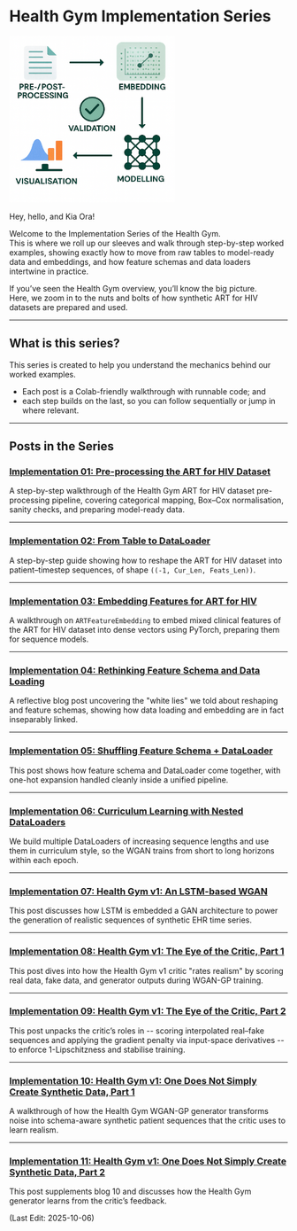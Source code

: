 # Health Gym Implementation Series

<img src="Supporting_Images/ZFig016_ImplementationSeries.png" alt="Health + Data Illustration" width="300"/>

Hey, hello, and Kia Ora!

Welcome to the Implementation Series of the Health Gym.  
This is where we roll up our sleeves and walk through step-by-step worked examples, showing exactly how to move from raw tables to model-ready data and embeddings, and how feature schemas and data loaders intertwine in practice.

If you’ve seen the Health Gym overview, you’ll know the big picture.  
Here, we zoom in to the nuts and bolts of how synthetic ART for HIV datasets are prepared and used.

---

## What is this series?

This series is created to help you understand the mechanics behind our worked examples.
* Each post is a Colab-friendly walkthrough with runnable code; and
* each step builds on the last, so you can follow sequentially or jump in where relevant.

---

## Posts in the Series

### [Implementation 01: Pre-processing the ART for HIV Dataset](https://github.com/NicKuo-ResearchStuff/Health_Gym_AI/tree/main/Blogs/Blogs_Z_Implementation/Implementation01)

A step-by-step walkthrough of the Health Gym ART for HIV dataset pre-processing pipeline, covering categorical mapping, Box–Cox normalisation, sanity checks, and preparing model-ready data.

---

### [Implementation 02: From Table to DataLoader](https://github.com/NicKuo-ResearchStuff/Health_Gym_AI/tree/main/Blogs/Blogs_Z_Implementation/Implementation02)

A step-by-step guide showing how to reshape the ART for HIV dataset into patient–timestep sequences, of shape `((-1, Cur_Len, Feats_Len))`.

---

### [Implementation 03: Embedding Features for ART for HIV](https://github.com/NicKuo-ResearchStuff/Health_Gym_AI/tree/main/Blogs/Blogs_Z_Implementation/Implementation03)

A walkthrough on `ARTFeatureEmbedding` to embed mixed clinical features of the ART for HIV dataset into dense vectors using PyTorch, preparing them for sequence models.

---

### [Implementation 04: Rethinking Feature Schema and Data Loading](https://github.com/NicKuo-ResearchStuff/Health_Gym_AI/tree/main/Blogs/Blogs_Z_Implementation/Implementation04)

A reflective blog post uncovering the "white lies" we told about reshaping and feature schemas, showing how data loading and embedding are in fact inseparably linked.

---

### [Implementation 05: Shuffling Feature Schema + DataLoader](https://github.com/NicKuo-ResearchStuff/Health_Gym_AI/tree/main/Blogs/Blogs_Z_Implementation/Implementation05)

This post shows how feature schema and DataLoader come together, with one-hot expansion handled cleanly inside a unified pipeline.

---

### [Implementation 06: Curriculum Learning with Nested DataLoaders](https://github.com/NicKuo-ResearchStuff/Health_Gym_AI/tree/main/Blogs/Blogs_Z_Implementation/Implementation06)

We build multiple DataLoaders of increasing sequence lengths and use them in curriculum style, so the WGAN trains from short to long horizons within each epoch.

---

### [Implementation 07: Health Gym v1: An LSTM-based WGAN](https://github.com/NicKuo-ResearchStuff/Health_Gym_AI/tree/main/Blogs/Blogs_Z_Implementation/Implementation07)

This post discusses how LSTM is embedded a GAN architecture to power the generation of realistic sequences of synthetic EHR time series.

---

### [Implementation 08: Health Gym v1: The Eye of the Critic, Part 1](https://github.com/NicKuo-ResearchStuff/Health_Gym_AI/tree/main/Blogs/Blogs_Z_Implementation/Implementation08)

This post dives into how the Health Gym v1 critic "rates realism" by scoring real data, fake data, and generator outputs during WGAN-GP training.

---

### [Implementation 09: Health Gym v1: The Eye of the Critic, Part 2](https://github.com/NicKuo-ResearchStuff/Health_Gym_AI/tree/main/Blogs/Blogs_Z_Implementation/Implementation09)

This post unpacks the critic’s roles in -- scoring interpolated real–fake sequences and applying the gradient penalty via input-space derivatives -- to enforce 1-Lipschitzness and stabilise training.

---

### [Implementation 10: Health Gym v1: One Does Not Simply Create Synthetic Data, Part 1](https://github.com/NicKuo-ResearchStuff/Health_Gym_AI/tree/main/Blogs/Blogs_Z_Implementation/Implementation10)

A walkthrough of how the Health Gym WGAN-GP generator transforms noise into schema-aware synthetic patient sequences that the critic uses to learn realism.

---

### [Implementation 11: Health Gym v1: One Does Not Simply Create Synthetic Data, Part 2](https://github.com/NicKuo-ResearchStuff/Health_Gym_AI/tree/main/Blogs/Blogs_Z_Implementation/Implementation11)

This post supplements blog 10 and discusses how the Health Gym generator learns from the critic’s feedback.

(Last Edit: 2025-10-06)

